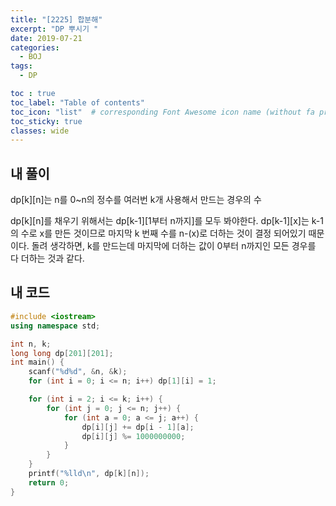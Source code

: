 ```yaml
---
title: "[2225] 합분해"
excerpt: "DP 뿌시기 "
date: 2019-07-21
categories:
  - BOJ
tags:
  - DP

toc : true
toc_label: "Table of contents"
toc_icon: "list"  # corresponding Font Awesome icon name (without fa prefix)
toc_sticky: true
classes: wide  
---
```



## 내 풀이

dp[k][n]는 n를 0~n의 정수를 여러번 k개 사용해서 만드는 경우의 수  

dp[k][n]를 채우기 위해서는 dp[k-1][1부터 n까지]를 모두 봐야한다. dp[k-1][x]는 k-1의 수로 x를 만든 것이므로 마지막 k 번째 수를 n-(x)로 더하는 것이 결정 되어있기 때문이다.
돌려 생각하면, k를 만드는데 마지막에 더하는 값이 0부터 n까지인 모든 경우를 다 더하는 것과 같다.  

## 내 코드

```cpp
#include <iostream>
using namespace std;

int n, k;
long long dp[201][201];
int main() {
	scanf("%d%d", &n, &k);
	for (int i = 0; i <= n; i++) dp[1][i] = 1;

	for (int i = 2; i <= k; i++) {
		for (int j = 0; j <= n; j++) {
			for (int a = 0; a <= j; a++) {
				dp[i][j] += dp[i - 1][a];
				dp[i][j] %= 1000000000;
			}
		}
	}
	printf("%lld\n", dp[k][n]);
	return 0;
}

```